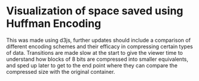 # Visualization of space saved using Huffman Encoding
This was made using d3js, further updates should include a comparison of different encoding schemes and their efficacy in compressing certain types of data. Transitions are made slow at the start to give the viewer time to understand how blocks of 8 bits are compressed into smaller equivalents, and sped up later to get to the end point where they can compare the compressed size with the original container.